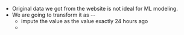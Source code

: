 - Original data we got from the website is not ideal for ML modeling.
- We are going to transform it as --
  - impute the value as the value exactly 24 hours ago
  -

